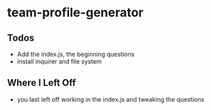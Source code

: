 # team-profile-generator

## Todos
- Add the index.js, the beginning questions
- install inquirer and file system

## Where I Left Off
- you last left off working in the index.js and tweaking the questions
